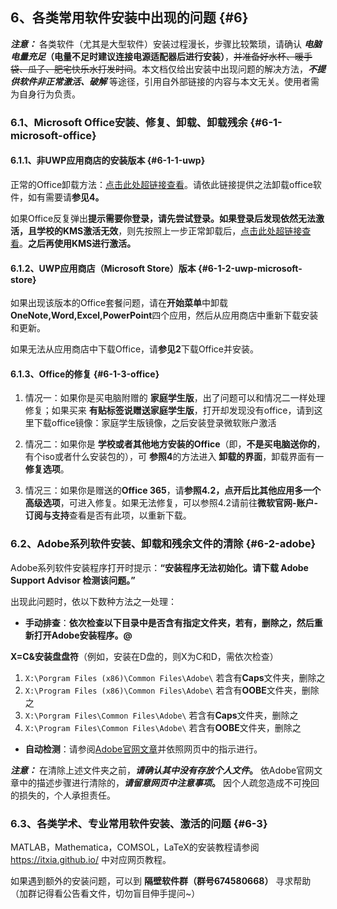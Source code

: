 ## 6、各类常用软件安装中出现的问题 {#6}

**_注意：_** 各类软件（尤其是大型软件）安装过程漫长，步骤比较繁琐，请确认 **_电脑电量充足_（电量不足时建议连接电源适配器后进行安装）**，~~并准备好水杯、暖手袋、瓜子、肥宅快乐水打发时间~~。本文档仅给出安装中出现问题的解决方法，**_不提供软件非正常激活、破解_** 等途径，引用自外部链接的内容与本文无关。使用者需为自身行为负责。

### 6.1、Microsoft Office安装、修复、卸载、卸载残余 {#6-1-microsoft-office}

#### 6.1.1、非UWP应用商店的安装版本 {#6-1-1-uwp}

正常的Office卸载方法：[点击此处超链接查看](https://support.office.com/zh-cn/article/%E4%BB%8E-pc-%E5%8D%B8%E8%BD%BD-office-9dd49b83-264a-477a-8fcc-2fdf5dbf61d8?ui=zh-CN&rs=zh-CN&ad=CN)。请依此链接提供之法卸载office软件，如有需要请**参见4。**

如果Office反复弹出**提示需要你登录，请先尝试登录。如果登录后发现依然无法激活，且学校的KMS激活无效**，则先按照上一步正常卸载后，[点击此处超链接查看](https://support.office.com/zh-cn/article/%E6%96%B0%E7%94%B5%E8%84%91%E4%B8%8A%E7%9A%84-Office-%E5%8F%8D%E5%A4%8D%E6%8F%90%E7%A4%BA%E6%BF%80%E6%B4%BB-a9a6b05f-f6ce-4d1f-8d49-eb5007b64ba1)。**之后再使用KMS进行激活。**

#### 6.1.2、UWP应用商店（Microsoft Store）版本 {#6-1-2-uwp-microsoft-store}

如果出现该版本的Office套餐问题，请在**开始菜单**中卸载**OneNote,Word,Excel,PowerPoint**四个应用，然后从应用商店中重新下载安装和更新。

如果无法从应用商店中下载Office，请**参见2**下载Office并安装。

#### 6.1.3、Office的修复 {#6-1-3-office}

1. 情况一：如果你是买电脑附赠的 **家庭学生版**，出了问题可以和情况二一样处理修复；如果买来 **有贴标签说赠送家庭学生版**，打开却发现没有office，请到这里下载office镜像：家庭学生版镜像，之后安装登录微软账户激活

1. 情况二：如果你是 **学校或者其他地方安装的Office**（即，**不是买电脑送你的**，有个iso或者什么安装包的），可 **参照4**的方法进入 **卸载的界面**，卸载界面有一 **修复选项**。

1. 情况三：如果你是赠送的**Office 365**，请**参照4.2，**点开后比其他应用多一个**高级选项**，可进入修复。如果无法修复，可以参照4.2请前往**微软官网-账户-订阅与支持**查看是否有此项，以重新下载。

### 6.2、Adobe系列软件安装、卸载和残余文件的清除 {#6-2-adobe}

Adobe系列软件安装程序打开时提示：**“安装程序无法初始化。请下载 Adobe Support Advisor 检测该问题。”**

出现此问题时，依以下数种方法之一处理：

*   **手动排查**：**依次检查以下目录中是否含有指定文件夹，若有，删除之，然后重新打开Adobe安装程序。@**

**X=C&安装盘盘符**（例如，安装在D盘的，则X为C和D，需依次检查）

1. `` X:\Porgram Files (x86)\Common Files\Adobe\ `` 若含有**Caps**文件夹，删除之
2. `` X:\Program Files (x86)\Common Files\Adobe\ `` 若含有**OOBE**文件夹，删除之
3. `` X:\Porgram Files\Common Files\Adobe\ `` 若含有**Caps**文件夹，删除之
4. `` X:\Program Files\Common Files\Adobe\ `` 若含有**OOBE**文件夹，删除之

*   **自动检测**：请参阅[Adobe官网文章](https://helpx.adobe.com/creative-cloud/kb/cc-cleaner-tool-installation-problems.html#)并依照网页中的指示进行。

**_注意：_** 在清除上述文件夹之前，**_请确认其中没有存放个人文件_。** 依Adobe官网文章中的描述步骤进行清除的，**_请留意网页中注意事项_。** 因个人疏忽造成不可挽回的损失的，个人承担责任。

### 6.3、各类学术、专业常用软件安装、激活的问题 {#6-3}

MATLAB，Mathematica，COMSOL，LaTeX的安装教程请参阅 <https://itxia.github.io/> 中对应网页教程。

如果遇到额外的安装问题，可以到 **隔壁软件群（群号674580668）** 寻求帮助（加群记得看公告看文件，切勿盲目伸手提问~）